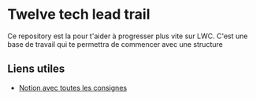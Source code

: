 # Twelve tech lead trail
Ce repository est la pour t'aider à progresser plus vite sur LWC. 
C'est une base de travail qui te permettra de commencer avec une structure 
## Liens utiles 
- [Notion avec toutes les consignes](https://www.notion.so/twlw/3e1c3915bc404af5bf2987458d561e03?v=54618ca4f86c415b83e731399e551eab)